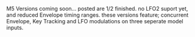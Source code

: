 M5 Versions coming soon... posted are 1/2 finished. no LFO2 suport yet, and reduced Envelope timing ranges. 
these versions feature; concurrent Envelope, Key Tracking and LFO modulations on three seperate model inputs.
